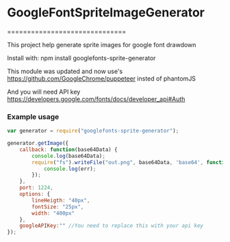 # GoogleFontSpriteImageGenerator
==============================

This project help generate sprite images for google font drawdown


Install with: npm install googlefonts-sprite-generator

This module was updated and now use's https://github.com/GoogleChrome/puppeteer insted of phantomJS

And you will need API key https://developers.google.com/fonts/docs/developer_api#Auth

### Example usage

```javascript
var generator = require("googlefonts-sprite-generator");

generator.getImage({
	callback: function(base64Data) {
		console.log(base64Data);
		require("fs").writeFile("out.png", base64Data, 'base64', function(err) {
			console.log(err);
		});
	},
	port: 1224,
	options: {
		lineHeigth: "40px",
		fontSize: "25px",
		width: "400px"
	},
	googleAPIKey:"" //You need to replace this with your api key
});
```







